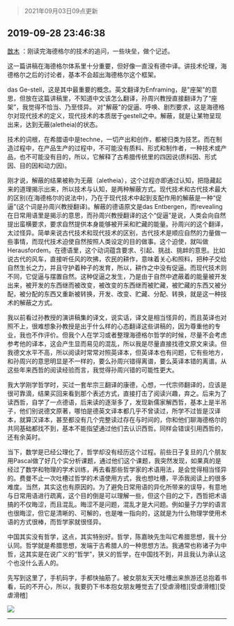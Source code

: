 > 2021年09月03日09点更新
<link rel="stylesheet" href="https://cdn.jsdelivr.net/gh/taotie6/sampleJSON@main/css/photo_show.css">


 ## 2019-09-28 23:46:38 

 [㪚木](https://www.coolapk.com/feed/14047284?shareKey=MTQwM2Q5NjQ2YWY5NjEzMTc0ZWY~) ：刚读完海德格尔的技术的追问，一些块垒，做个记述。

这一篇讲稿在海德格尔体系里十分重要，但好像一直没有德中译。讲技术伦理，海德格尔之后的讨论者，基本不会超出海德格尔这个框架。

das Ge-stell，这是其中最重要的概念。英文翻译为Enframing<!--break-->，是&quot;座架&quot;的意思，但放在这篇讲稿里，不知道中文该怎么翻译，孙周兴教授直接翻译为了“座架”，我觉得不恰当、乃至怪异。
对&quot;解蔽&quot;的促逼、呼唤、剧烈要求，这是海德格尔对现代技术的定义，现代技术的本质居于gestell之中。解蔽，就是让某物呈现出来，达到无蔽(aletheia)的状态。

技术的词根，在希腊语中是techne，一切产出和创作，都被归类为技艺。而在制造过程中，在产品生产的过程中，不可能没有质料、形式和制作者，一种技术或产品，也不可能没有目的，所以，它解释了古希腊传统里的四因说(质料因、形式因、目的因和动力因)。

刚才说，解蔽的结果被称为无蔽（aletheia），这个过程亦即通过认知，把隐藏起来的道理揭示出来，所以技术与认知，是两种解蔽方式。现代技术和古代技术最大的区别(在海德格尔的说法中)，乃在于现代技术中起到支配作用的解蔽是一种“促逼”(这个词是孙周兴教授翻译)。解蔽的德语原文是das Entbergen，而revealing在日常用语里是揭示的意思，而孙周兴教授翻译的这个“促逼”是说，人类会向自然提出蛮横要求，要求自然提供本身能够被开采和贮藏的能量。孙周兴的这个翻译，太过怪异。简单来说古代技术和现代技术的区别，古代技术是顺应自然的力量做一些事情，而现代技术迫使自然按照人类设定的目的做事。这个迫使，就叫做Herausfordem。在德语里，这个动词蕴含要求、引起、挑战、挑衅的意思。比如说古代的风车，直接听任风的吹拂，农民的耕作，意味着关心和照料，把种子交给自然生长之力，并且守护着种子的发育，所以，耕作之中没有促逼。而现代技术则不同，它促逼与摆置自然。这种促逼之发生，乃是由于自然中遮蔽着的能量被开发出来，被开发的东西继而被改变，被改变的东西继而被贮藏，被贮藏的东西又被分配，被分配的东西又重新被转换，开发、改变、贮藏、分配、转换，就是这一种技术的解蔽之方式。

我以前看过孙教授的演讲稿集的译文，说实话，译文是相当怪异的，而且英译也对照不上，很难想象孙教授是出于什么样的心态翻译这些讲稿的，因为尊重他的专业，我也不作评价。但我个人在学习或者整理海德格尔哲学的时候，尽量不会考虑参考他的译本，这会产生显而易见的混乱，所以我是尽量直接找德文原文来读。但我德文水平不高，所以阅读时常常对照英译本，但英译本也有问题，它有些地方，和孙周兴的意思明显是不一样的，要么孙周兴错得离谱，要么英译本错的离谱。从这些年来西哲的阅读经验而言，我觉得孙周兴错的可能性更大。

我大学刚学哲学时，买过一套牟宗三翻译的康德，心想，一代宗师翻译的，应该是很可靠滴，结果买回来看到那个表述方式，直接打击了阅读兴趣，弃之。后来为了读西哲，自学了一点德语，后来读的逐渐多了，发现新儒家解西哲，基本上是半吊子，他们别说德文原著，哪怕是德英文译本都几乎不曾读过，所学不过皆是汉译本，就算汉译本，甚至都没有几个完整读过存在与时间的，你和他们聊海德格尔的共同基础都找不到，基本不能指望通过他们去认识西哲。同样会错误引用西哲的，还有余英时。

当下，数学是已经公理化了，哲学却没有经历这个过程。前些日子复旦的几个朋友用Pascal做了好几个实分析课题，通过他们这个课题，我突然发现，如果真的是经过了数学和物理的学术训练，再去看那些哲学家的术语用法，是会觉得相当怪异的。费曼不止一次吐槽过哲学的术语使用方式，我也想吐槽，平添我阅读上的很多难度。当然，其实这也有原因的。为了避免日常用语的异化所带来的误导，有意地与日常用语进行疏离，这个目的倒是可以理解一些，但这个目的之下，西哲把术语搞的不仅晦涩，而且混乱。晦涩不是问题，混乱才是大问题。例如量子力学的语言也很晦涩，但它是清晰的、可解的，也是唯一指向的，这就是为什么物理学使用术语的方式很棒，而哲学家就很怪异。

中国其实没有哲学，这点，其实特别好。哲学，陈嘉映先生叫它希腊思想，我十分认同。哲学就是希腊思想，发端于古希腊人的一种思想方法。我通常也称诸子为中哲，这其实是在说广义的“哲学”，狭义的哲学，在中国找不到，并且我认为承认这个也没什么丢人的。

先写到这里了，手机码字，手都快抽筋了。被女朋友天天吐槽出来旅游还总抱着书看，玩的不开心，所以，我要扔下书本抱女朋友睡觉去了[受虐滑稽][受虐滑稽][受虐滑稽] 

<div class="album">
<img class="img-item" src="http://image.coolapk.com/feed/2019/0507/23/1081091_4536_0942@400x225.gif" />
</div>

 ------- 

